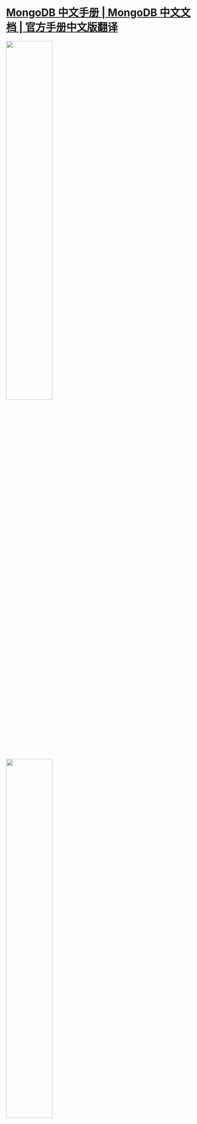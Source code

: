 # [MongoDB 中文手册 | MongoDB 中文文档 | 官方手册中文版翻译](https://docs.jinmu.info/MongoDB-Manual-zh/) #



<img src="https://docs.jinmu.info/images/logo/MongoLogoBlack.png" width="50%" height="50%">
<img src="https://docs.jinmu.info/images/logo/mongoChina.png" width="50%" height="50%">
<img src="https://docs.jinmu.info/images/logo/jmlogo.png" width="50%" height="50%">




##  项目介绍 ##

MongoDB 是专为可扩展性，高性能和高可用性而设计的数据库。它可以从单服务器部署扩展到大型、复杂的多数据中心架构。利用内存计算的优势，MongoDB能够提供高性能的数据读写操作。 MongoDB 的本地复制和自动故障转移功能使您的应用程序具有企业级的可靠性和操作灵活性。  

本项目为 MongoDB 中文手册(中文文档),与[MongoDB 英文文档](https://docs.mongodb.com/manual/)保持同步。  

项目地址  
[维护地址](https://github.com/JinMuInfo/MongoDB-Manual-zh)  
[在线阅读](https://docs.jinmu.info/MongoDB-Manual-zh/)  


##  项目协议 ##

本项目为署名-非商业性使用-相同方式共享 [CC BY-NC-SA 4.0](https://creativecommons.org/licenses/by-nc-sa/4.0/deed.zh)  
请务必遵循如下条件：

署名：必须提到原作者，提供指向此许可协议的链接，表明是否有做修改  
非商业性使用：不能对本作品进行任何形式的商业性使用  
相同方式共享：若对本作品进行了修改，必须以相同的许可协议共享  

## 报告问题  ##
在我们的Github [MongoDB-Manual-zh/issues](https://github.com/JinMuInfo/MongoDB-Manual-zh/issues)上提 issue.    

## 贡献翻译 ## 
请您勇敢地去翻译和改进翻译。虽然我们追求卓越，但我们并不要求您做到十全十美，因此请不要担心因为翻译上犯错——在大部分情况下，我们的服务器已经记录所有的翻译，因此您不必担心会因为您的失误遭到无法挽回的破坏。（改编自维基百科）  

翻译贡献者可以参考[翻译贡献指南](https://github.com/JinMuInfo/MongoDB-Manual-zh/blob/master/CONTRIBUTING.md)以获取更多帮助。

[文档翻译贡献者名单](https://github.com/JinMuInfo/MongoDB-Manual-zh/blob/master/List-of-contributors.md)<br/>

[申请加入MongoDB汉化小组](https://github.com/orgs/JinMuInfo/teams/mongodb/members) 作为贡献者 你享有署名权  

## MongoDB中文文档翻译贡献者名单 ##

感谢以下翻译贡献者：

|                            Avatar                            | GItHub                                             | Email                                         |
| :----------------------------------------------------------: | :------------------------------------------------- | --------------------------------------------- |
| ![](https://avatars1.githubusercontent.com/u/54669302) | [@ys17513628804](https://github.com/ys17513628804) | [shuai.yang@jinmuinfo.com](shuai.yang@jinmuinfo.com)       |
| ![](https://avatars3.githubusercontent.com/u/7323030) | [@snomiao]( https://github.com/snomiao )           | [snomiao@gmail.com]( mailto:snomiao@gmail.com )       |
|![](https://avatars3.githubusercontent.com/u/22213280) | [@hbnKing](https://github.com/hbnKing) |---|
|![](https://avatars1.githubusercontent.com/u/66020918?s=460&v=4)|[@littlemongoing](https://github.com/littlemongoing)|  中文社区领头的mongoer|


##  文档生成 ##

本文档使用 [Docsify](https://docsify.js.org/) 文档生成工具生成。


## 其他 ##
欢迎任何人参与和完善：一个人可以走的很快，但是一群人却可以走的更远。  
予人成功才是最大的成功 。

## 免责声明 ##

锦木信息& MongoDB 中文社区  纯粹出于学习目的与个人兴趣翻译本手册，不追求任何经济利益。

本译文只供学习研究参考之用，不得用于商业用途。我方将保留对此版本译文的署名权及其它相关权利。


